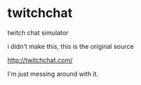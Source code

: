 # twitchchat
twitch chat simulator

i didn't make this, this is the original source

http://twitchchat.com/

I'm just messing around with it.
